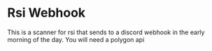 # Rsi Webhook

This is a scanner for rsi that sends to a discord webhook in the early morning of the day.
You will need a polygon api
